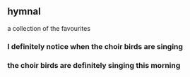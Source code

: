 ## hymnal

a collection of the favourites

### I definitely notice when the choir birds are singing
### the choir birds are definitely singing this morning
